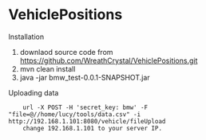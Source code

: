 # VehiclePositions

Installation

   1)  downlaod source code from https://github.com/WreathCrystal/VehiclePositions.git
   2)  mvn clean install
   3)  java -jar bmw_test-0.0.1-SNAPSHOT.jar

Uploading data

        url -X POST -H 'secret_key: bmw' -F "file=@//home/lucy/tools/data.csv" -i http://192.168.1.101:8080/vehicle/fileUpload
        change 192.168.1.101 to your server IP.
   

